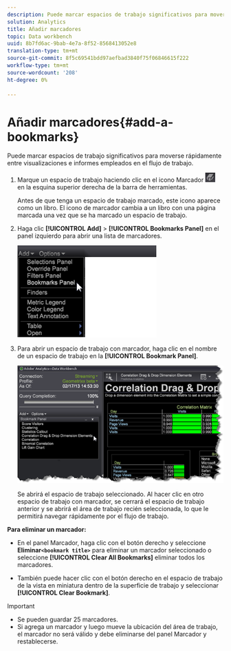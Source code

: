 ```yaml
---
description: Puede marcar espacios de trabajo significativos para moverse rápidamente entre visualizaciones e informes empleados en el flujo de trabajo.
solution: Analytics
title: Añadir marcadores
topic: Data workbench
uuid: 8b7fd6ac-9bab-4e7a-8f52-8568413052e8
translation-type: tm+mt
source-git-commit: 8f5c69541bdd97aefbad3840f75f06846615f222
workflow-type: tm+mt
source-wordcount: '208'
ht-degree: 0%

---
```



# Añadir marcadores{#add-a-bookmarks}

Puede marcar espacios de trabajo significativos para moverse rápidamente entre visualizaciones e informes empleados en el flujo de trabajo.

1. Marque un espacio de trabajo haciendo clic en el icono Marcador ![](assets/bookmark_icon.png) en la esquina superior derecha de la barra de herramientas.

   Antes de que tenga un espacio de trabajo marcado, este icono aparece como un libro. El icono de marcador cambia a un libro con una página marcada una vez que se ha marcado un espacio de trabajo.

1. Haga clic **[!UICONTROL Add]** > **[!UICONTROL Bookmarks Panel]** en el panel izquierdo para abrir una lista de marcadores.

   ![](assets/bookmarks_panel.png)

1. Para abrir un espacio de trabajo con marcador, haga clic en el nombre de un espacio de trabajo en la **[!UICONTROL Bookmark Panel]**.

   ![](assets/bookmarks_panel_left.png)

   Se abrirá el espacio de trabajo seleccionado. Al hacer clic en otro espacio de trabajo con marcador, se cerrará el espacio de trabajo anterior y se abrirá el área de trabajo recién seleccionada, lo que le permitirá navegar rápidamente por el flujo de trabajo.

**Para eliminar un marcador:**

* En el panel Marcador, haga clic con el botón derecho y seleccione **Eliminar`<bookmark title>`** para eliminar un marcador seleccionado o seleccione **[!UICONTROL Clear All Bookmarks]** eliminar todos los marcadores.

* También puede hacer clic con el botón derecho en el espacio de trabajo de la vista en miniatura dentro de la superficie de trabajo y seleccionar **[!UICONTROL Clear Bookmark]**.

>[!IMPORTANT]
>
>* Se pueden guardar 25 marcadores.
>* Si agrega un marcador y luego mueve la ubicación del área de trabajo, el marcador no será válido y debe eliminarse del panel Marcador y restablecerse.

